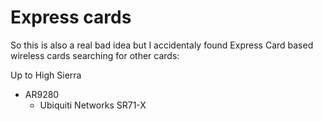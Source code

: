 # Express cards

So this is also a real bad idea but I accidentaly found Express Card based wireless cards searching for other cards:


Up to High Sierra
* AR9280
   * Ubiquiti Networks SR71-X
